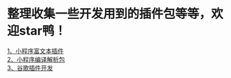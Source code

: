 # 整理收集一些开发用到的插件包等等，欢迎star鸭！
[1、小程序富文本插件](https://gitee.com/qwqoffice/html2wxml)<br>
[2、小程序编译解析包](https://github.com/larack8/wxappUnpacker)<br>
[3、谷歌插件开发](https://github.com/sxei/chrome-plugin-demo)<br>
